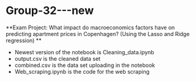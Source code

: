 # Group-32---new

**Exam Project: What impact do macroeconomics factors have on predicting apartment prices in Copenhagen? 
(Using the Lasso and Ridge regression) **


- Newest version of the notebook is Cleaning_data.ipynb
- output.csv is the cleaned data set 
- combined.csv is the data set uploading in the notebook
- Web_scraping.ipynb is the code for the web scraping
